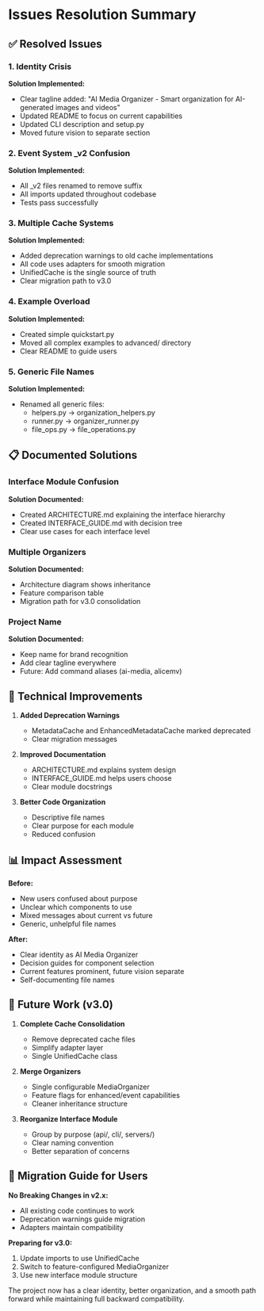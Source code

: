 # Issues Resolution Summary

## ✅ Resolved Issues

### 1. Identity Crisis
**Solution Implemented:**
- Clear tagline added: "AI Media Organizer - Smart organization for AI-generated images and videos"
- Updated README to focus on current capabilities
- Updated CLI description and setup.py
- Moved future vision to separate section

### 2. Event System _v2 Confusion
**Solution Implemented:**
- All _v2 files renamed to remove suffix
- All imports updated throughout codebase
- Tests pass successfully

### 3. Multiple Cache Systems
**Solution Implemented:**
- Added deprecation warnings to old cache implementations
- All code uses adapters for smooth migration
- UnifiedCache is the single source of truth
- Clear migration path to v3.0

### 4. Example Overload
**Solution Implemented:**
- Created simple quickstart.py
- Moved all complex examples to advanced/ directory
- Clear README to guide users

### 5. Generic File Names
**Solution Implemented:**
- Renamed all generic files:
  - helpers.py → organization_helpers.py
  - runner.py → organizer_runner.py  
  - file_ops.py → file_operations.py

## 📋 Documented Solutions

### Interface Module Confusion
**Solution Documented:**
- Created ARCHITECTURE.md explaining the interface hierarchy
- Created INTERFACE_GUIDE.md with decision tree
- Clear use cases for each interface level

### Multiple Organizers
**Solution Documented:**
- Architecture diagram shows inheritance
- Feature comparison table
- Migration path for v3.0 consolidation

### Project Name
**Solution Documented:**
- Keep name for brand recognition
- Add clear tagline everywhere
- Future: Add command aliases (ai-media, alicemv)

## 🔧 Technical Improvements

1. **Added Deprecation Warnings**
   - MetadataCache and EnhancedMetadataCache marked deprecated
   - Clear migration messages

2. **Improved Documentation**
   - ARCHITECTURE.md explains system design
   - INTERFACE_GUIDE.md helps users choose
   - Clear module docstrings

3. **Better Code Organization**
   - Descriptive file names
   - Clear purpose for each module
   - Reduced confusion

## 📊 Impact Assessment

**Before:**
- New users confused about purpose
- Unclear which components to use
- Mixed messages about current vs future
- Generic, unhelpful file names

**After:**
- Clear identity as AI Media Organizer
- Decision guides for component selection
- Current features prominent, future vision separate
- Self-documenting file names

## 🚀 Future Work (v3.0)

1. **Complete Cache Consolidation**
   - Remove deprecated cache files
   - Simplify adapter layer
   - Single UnifiedCache class

2. **Merge Organizers**
   - Single configurable MediaOrganizer
   - Feature flags for enhanced/event capabilities
   - Cleaner inheritance structure

3. **Reorganize Interface Module**
   - Group by purpose (api/, cli/, servers/)
   - Clear naming convention
   - Better separation of concerns

## 📝 Migration Guide for Users

**No Breaking Changes in v2.x:**
- All existing code continues to work
- Deprecation warnings guide migration
- Adapters maintain compatibility

**Preparing for v3.0:**
1. Update imports to use UnifiedCache
2. Switch to feature-configured MediaOrganizer
3. Use new interface module structure

The project now has a clear identity, better organization, and a smooth path forward while maintaining full backward compatibility.